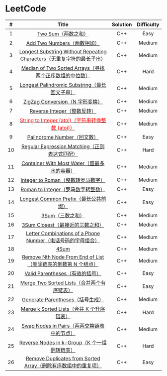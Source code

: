 # LeetCode

|  #   |                            Title                             | Solution | Difficulty |
| :--: | :----------------------------------------------------------: | :------: | :--------: |
|  1   | [Two Sum（两数之和）](https://github.com/crossoverpptx/LeetCode/blob/main/1.%20Two%20Sum（两数之和）) |   C++    |    Easy    |
|  2   | [Add Two Numbers（两数相加）](https://github.com/crossoverpptx/LeetCode/blob/main/2.%20Add%20Two%20Numbers（两数相加）) |   C++    |   Medium   |
|  3   | [Longest Substring Without Repeating Characters（无重复字符的最长子串）](https://github.com/crossoverpptx/LeetCode/blob/main/3.%20Longest%20Substring%20Without%20Repeating%20Characters（无重复字符的最长子串）) |   C++    |   Medium   |
|  4   | [Median of Two Sorted Arrays（寻找两个正序数组的中位数）](https://github.com/crossoverpptx/LeetCode/blob/main/4.%20Median%20of%20Two%20Sorted%20Arrays（寻找两个正序数组的中位数）) |   C++    |    Hard    |
|  5   | [Longest Palindromic Substring（最长回文子串）](https://github.com/crossoverpptx/LeetCode/blob/main/5.%20Longest%20Palindromic%20Substring（最长回文子串）) |   C++    |   Medium   |
|  6   | [ZigZag Conversion（N 字形变换）](https://github.com/crossoverpptx/LeetCode/tree/main/6.%20ZigZag%20Conversion（N%20字形变换）) |   C++    |   Medium   |
|  7   | [Reverse Integer（整数反转）](https://github.com/crossoverpptx/LeetCode/tree/main/7.%20Reverse%20Integer（整数反转）) |   C++    |   Medium   |
|  8   | [<font color="red">String to Integer (atoi)（字符串转换整数 (atoi)）</font>](https://github.com/crossoverpptx/LeetCode/tree/main/8.%20String%20to%20Integer%20(atoi)（字符串转换整数20(atoi)）) |   C++    |   Medium   |
|  9   | [Palindrome Number（回文数）](https://github.com/crossoverpptx/LeetCode/tree/main/9.%20Palindrome%20Number（回文数）) |   C++    |    Easy    |
|  10  | [Regular Expression Matching（正则表达式匹配）](https://github.com/crossoverpptx/LeetCode/tree/main/10.%20Regular%20Expression%20Matching（正则表达式匹配）) |   C++    |    Hard    |
|  11  | [Container With Most Water（盛最多水的容器）](https://github.com/crossoverpptx/LeetCode/tree/main/11.%20Container%20With%20Most%20Water（盛最多水的容器）) |   C++    |   Medium   |
|  12  | [Integer to Roman（整数转罗马数字）](https://github.com/crossoverpptx/LeetCode/tree/main/12.%20Integer%20to%20Roman（整数转罗马数字）) |   C++    |   Medium   |
|  13  | [Roman to Integer（罗马数字转整数）](https://github.com/crossoverpptx/LeetCode/tree/main/13.%20Roman%20to%20Integer（罗马数字转整数）) |   C++    |    Easy    |
|  14  | [Longest Common Prefix（最长公共前缀）](https://github.com/crossoverpptx/LeetCode/tree/main/14.%20Longest%20Common%20Prefix（最长公共前缀）) |   C++    |    Easy    |
|  15  | [3Sum（三数之和）](https://github.com/crossoverpptx/LeetCode/tree/main/15.%203Sum（三数之和）) |   C++    |   Medium   |
|  16  | [3Sum Closest（最接近的三数之和）](https://github.com/crossoverpptx/LeetCode/tree/main/16.%203Sum%20Closest（最接近的三数之和）) |   C++    |   Medium   |
|  17  | [Letter Combinations of a Phone Number（电话号码的字母组合）](https://github.com/crossoverpptx/LeetCode/tree/main/17.%20Letter%20Combinations%20of%20a%20Phone%20Number（电话号码的字母组合）) |   C++    |   Medium   |
|  18  | [4Sum](https://github.com/crossoverpptx/LeetCode/tree/main/18.%204Sum) |   C++    |   Medium   |
|  19  | [Remove Nth Node From End of List（删除链表的倒数第 N 个结点）](https://github.com/crossoverpptx/LeetCode/tree/main/19.%20Remove%20Nth%20Node%20From%20End%20of%20List（删除链表的倒数第%20N%20个结点）) |   C++    |   Medium   |
|  20  | [Valid Parentheses（有效的括号）](https://github.com/crossoverpptx/LeetCode/tree/main/20.%20Valid%20Parentheses（有效的括号）) |   C++    |    Easy    |
|  21  | [Merge Two Sorted Lists（合并两个有序链表）](https://github.com/crossoverpptx/LeetCode/tree/main/21.%20Merge%20Two%20Sorted%20Lists（合并两个有序链表）) |   C++    |    Easy    |
|  22  | [Generate Parentheses（括号生成）](https://github.com/crossoverpptx/LeetCode/tree/main/22.%20Generate%20Parentheses（括号生成）) |   C++    |   Medium   |
|  23  | [Merge k Sorted Lists（合并 K 个升序链表）](https://github.com/crossoverpptx/LeetCode/tree/main/23.%20Merge%20k%20Sorted%20Lists（合并%20K%20个升序链表）) |   C++    |    Hard    |
|  24  | [Swap Nodes in Pairs（两两交换链表中的节点）](https://github.com/crossoverpptx/LeetCode/tree/main/24.%20Swap%20Nodes%20in%20Pairs（两两交换链表中的节点）) |   C++    |   Medium   |
|  25  | [Reverse Nodes in k-Group（K 个一组翻转链表）](https://github.com/crossoverpptx/LeetCode/tree/main/25.%20Reverse%20Nodes%20in%20k-Group（K%20个一组翻转链表）) |   C++    |    Hard    |
|  26  | [Remove Duplicates from Sorted Array（删除有序数组中的重复项）](https://github.com/crossoverpptx/LeetCode/tree/main/26.%20Remove%20Duplicates%20from%20Sorted%20Array（删除有序数组中的重复项）) |   C++    |    Easy    |


